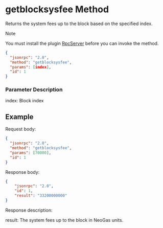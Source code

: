﻿# getblocksysfee Method

Returns the system fees up to the block based on the specified index.

> [!Note]
>
> You must install the plugin [RpcServer](https://github.com/neo-project/neo-modules/releases) before you can invoke the method.

```json
{
  "jsonrpc": "2.0",
  "method": "getblocksysfee",
  "params": [index],
  "id": 1
}
```

### Parameter Description

index: Block index

## Example

Request body:

```json
{
  "jsonrpc": "2.0",
  "method": "getblocksysfee",
  "params": [70000],
  "id": 1
}
```

Response body:

```json
{
    "jsonrpc": "2.0",
    "id": 1,
    "result": "33200000000"
}
```

Response description:

result: The system fees up to the block in NeoGas units.